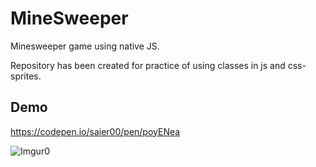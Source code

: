 # MineSweeper
Minesweeper game using native JS.

Repository has been created for practice of using classes in js and css-sprites.

## Demo


<https://codepen.io/saier00/pen/poyENea>


![Imgur0](https://i.imgur.com/dDanfVK.png)